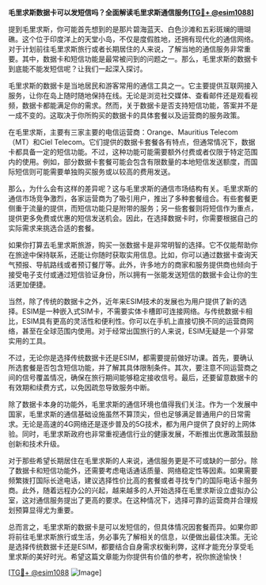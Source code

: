 **毛里求斯数据卡可以发短信吗？全面解读毛里求斯通信服务[[TG💪+ @esim1088](https://t.me/s/esim1088)]**

提到毛里求斯，你可能首先想到的是那片碧海蓝天、白色沙滩和五彩斑斓的珊瑚礁。这个位于印度洋上的天堂小岛，不仅是度假胜地，还拥有现代化的通信网络。对于计划前往毛里求斯旅行或者长期居住的人来说，了解当地的通信服务非常重要。其中，数据卡和短信功能是最常被问到的问题之一。那么，毛里求斯的数据卡到底能不能发短信呢？让我们一起深入探讨。

毛里求斯的数据卡是当地居民和游客常用的通信工具之一。它主要提供互联网接入服务，让你在岛上随时随地保持在线。无论是浏览社交媒体、查看邮件还是观看视频，数据卡都能满足你的需求。然而，关于数据卡是否支持短信功能，答案并不是一成不变的。这取决于你所购买的数据卡的具体套餐以及运营商的服务政策。

在毛里求斯，主要有三家主要的电信运营商：Orange、Mauritius Telecom（MT）和Ciel Telecom。它们提供的数据卡套餐各有特点，但通常情况下，数据卡都具备一定的短信功能。不过，这种功能可能需要额外付费或者仅限于特定范围内的使用。例如，部分数据卡套餐可能会包含有限数量的本地短信发送额度，而国际短信则可能需要单独购买服务或以较高的费用发送。

那么，为什么会有这样的差异呢？这与毛里求斯的通信市场结构有关。毛里求斯的通信市场竞争激烈，各家运营商为了吸引用户，推出了多种套餐组合。有些套餐更侧重于流量的提供，而短信功能只是附带的服务；另一些套餐则将短信作为重点，提供更多免费或优惠的短信发送机会。因此，在选择数据卡时，你需要根据自己的实际需求来挑选合适的套餐。

如果你打算去毛里求斯旅游，购买一张数据卡是非常明智的选择。它不仅能帮助你在旅途中保持联系，还能让你随时获取实用信息。比如，你可以通过数据卡查询天气预报、导航路线或者预订餐厅等。此外，许多地方的商家和服务提供商也倾向于接受电子支付或通过短信验证身份，所以拥有一张能发送短信的数据卡会让你的生活更加便捷。

当然，除了传统的数据卡之外，近年来ESIM技术的发展也为用户提供了新的选择。ESIM是一种嵌入式SIM卡，不需要实体卡槽即可连接网络。与传统数据卡相比，ESIM具有更高的灵活性和便利性。你可以在手机上直接切换不同的运营商网络，甚至在全球范围内使用。对于经常出国旅行的人来说，ESIM无疑是一个非常实用的工具。

不过，无论你是选择传统数据卡还是ESIM，都需要提前做好功课。首先，要确认所选套餐是否包含短信功能，并了解其具体限制条件。其次，要注意不同运营商之间的信号覆盖情况，确保在旅行期间能够稳定接收信号。最后，还要留意数据卡的有效期和续费方式，以免因疏忽导致服务中断。

除了数据卡本身的功能外，毛里求斯的通信环境也值得我们关注。作为一个发展中国家，毛里求斯的通信基础设施虽然不算顶尖，但也足够满足普通用户的日常需求。无论是高速的4G网络还是逐步普及的5G技术，都为用户提供了良好的上网体验。同时，毛里求斯政府也非常重视通信行业的健康发展，不断推出优惠政策鼓励创新和技术升级。

对于那些希望长期居住在毛里求斯的人来说，通信服务更是不可或缺的一部分。除了数据卡和短信功能外，还需要考虑电话通话质量、网络稳定性等因素。如果需要频繁拨打国际长途电话，建议选择性价比高的套餐或者寻找专门的国际电话卡服务商。此外，随着远程办公的兴起，越来越多的人开始选择在毛里求斯设立虚拟办公室，这对通信服务提出了更高的要求。在这种情况下，选择可靠的运营商并合理规划预算显得尤为重要。

总而言之，毛里求斯的数据卡是可以发短信的，但具体情况因套餐而异。如果你即将前往毛里求斯旅行或生活，务必事先了解相关的信息，以便做出最佳决策。无论是选择传统数据卡还是ESIM，都要结合自身需求权衡利弊，这样才能充分享受毛里求斯的美好时光。希望这篇文章能为你提供有价值的参考，祝你旅途愉快！

[[TG💪+ @esim1088](https://t.me/s/esim1088) ![Image](https://i.postimg.cc/4NQfJmqS/Snipaste-2025-05-13-00-14-12.png)]